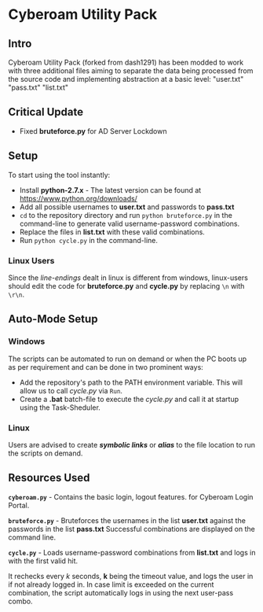 # Cyberoam Utility Pack

## Intro

Cyberoam Utility Pack (forked from dash1291) has been modded to work with three additional files aiming to separate the data being processed from the source code and implementing abstraction at a basic level:
"user.txt"	"pass.txt"	"list.txt"

## Critical Update

* Fixed **bruteforce.py** for AD Server Lockdown

## Setup

To start using the tool instantly:

* Install **python-2.7.x** - 
The latest version can be found at https://www.python.org/downloads/
* Add all possible usernames to **user.txt** and passwords to **pass.txt**
* `cd` to the repository directory and run `python bruteforce.py` in the command-line to generate valid username-password combinations.
* Replace the files in **list.txt** with these valid combinations.
* Run `python cycle.py` in the command-line.

### Linux Users

Since the *line-endings* dealt in linux is different from windows, linux-users should edit the code for **bruteforce.py** and **cycle.py** by replacing `\n` with `\r\n`.

## Auto-Mode Setup

### Windows
The scripts can be automated to run on demand or when the PC boots up as per requirement and can be done in two prominent ways:

* Add the repository's path to the PATH environment variable. This will allow us to call *cycle.py* via `Run`.
* Create a **.bat** batch-file to execute the *cycle.py* and call it at startup using the Task-Sheduler.

### Linux
Users are advised to create _**symbolic links**_ or _**alias**_ to the file location to run the scripts on demand.

## Resources Used

**``cyberoam.py``** - Contains the basic login, logout features. for Cyberoam Login Portal.

**``bruteforce.py``** - Bruteforces the usernames in the list __user.txt__ against the passwords in the list __pass.txt__
Successful combinations are displayed on the command line.

**``cycle.py``** - Loads username-password combinations from __list.txt__ and logs in with the first valid hit.

It rechecks every *k* seconds, **k** being the timeout value, and logs the user in if not already logged in. In case limit is exceeded on the current combination, the script automatically logs in using the next user-pass combo.

